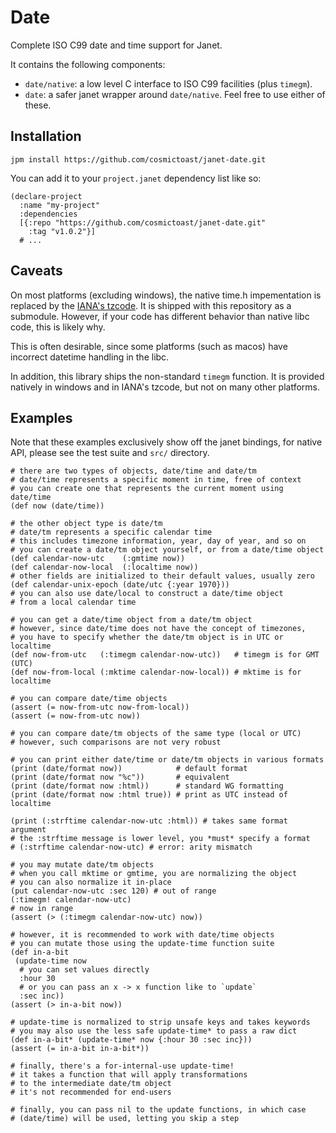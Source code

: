 # Date
Complete ISO C99 date and time support for Janet.

It contains the following components:
* `date/native`: a low level C interface to ISO C99 facilities (plus `timegm`).
* `date`: a safer janet wrapper around `date/native`.
Feel free to use either of these.

## Installation
`jpm install https://github.com/cosmictoast/janet-date.git`

You can add it to your `project.janet` dependency list like so:
```janet
(declare-project
  :name "my-project"
  :dependencies
  [{:repo "https://github.com/cosmictoast/janet-date.git"
    :tag "v1.0.2"}]
  # ...
```

## Caveats
On most platforms (excluding windows), the native time.h impementation is
replaced by the [IANA's tzcode](https://data.iana.org/time-zones/tz-link.html).
It is shipped with this repository as a submodule.
However, if your code has different behavior than native libc code,
this is likely why.

This is often desirable, since some platforms (such as macos) have incorrect
datetime handling in the libc.

In addition, this library ships the non-standard `timegm` function.
It is provided natively in windows and in IANA's tzcode, but not on many other
platforms.

## Examples
Note that these examples exclusively show off the janet bindings,
for native API, please see the test suite and `src/` directory.

```janet
# there are two types of objects, date/time and date/tm
# date/time represents a specific moment in time, free of context
# you can create one that represents the current moment using date/time
(def now (date/time))

# the other object type is date/tm
# date/tm represents a specific calendar time
# this includes timezone information, year, day of year, and so on
# you can create a date/tm object yourself, or from a date/time object
(def calendar-now-utc    (:gmtime now))
(def calendar-now-local  (:localtime now))
# other fields are initialized to their default values, usually zero
(def calendar-unix-epoch (date/utc {:year 1970}))
# you can also use date/local to construct a date/time object
# from a local calendar time

# you can get a date/time object from a date/tm object
# however, since date/time does not have the concept of timezones,
# you have to specify whether the date/tm object is in UTC or localtime
(def now-from-utc   (:timegm calendar-now-utc))   # timegm is for GMT (UTC)
(def now-from-local (:mktime calendar-now-local)) # mktime is for localtime

# you can compare date/time objects
(assert (= now-from-utc now-from-local))
(assert (= now-from-utc now))

# you can compare date/tm objects of the same type (local or UTC)
# however, such comparisons are not very robust

# you can print either date/time or date/tm objects in various formats
(print (date/format now))            # default format
(print (date/format now "%c"))       # equivalent
(print (date/format now :html))      # standard WG formatting
(print (date/format now :html true)) # print as UTC instead of localtime

(print (:strftime calendar-now-utc :html)) # takes same format argument
# the :strftime message is lower level, you *must* specify a format
# (:strftime calendar-now-utc) # error: arity mismatch

# you may mutate date/tm objects
# when you call mktime or gmtime, you are normalizing the object
# you can also normalize it in-place
(put calendar-now-utc :sec 120) # out of range
(:timegm! calendar-now-utc)
# now in range
(assert (> (:timegm calendar-now-utc) now))

# however, it is recommended to work with date/time objects
# you can mutate those using the update-time function suite
(def in-a-bit
 (update-time now
  # you can set values directly
  :hour 30
  # or you can pass an x -> x function like to `update`
  :sec inc))
(assert (> in-a-bit now))

# update-time is normalized to strip unsafe keys and takes keywords
# you may also use the less safe update-time* to pass a raw dict
(def in-a-bit* (update-time* now {:hour 30 :sec inc}))
(assert (= in-a-bit in-a-bit*))

# finally, there's a for-internal-use update-time!
# it takes a function that will apply transformations
# to the intermediate date/tm object
# it's not recommended for end-users

# finally, you can pass nil to the update functions, in which case
# (date/time) will be used, letting you skip a step
```
